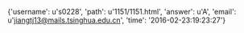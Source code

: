 {'username': u's0228', 'path': u'1151/1151.html', 'answer': u'A', 'email': u'jiangtj13@mails.tsinghua.edu.cn', 'time': '2016-02-23:19:23:27'}